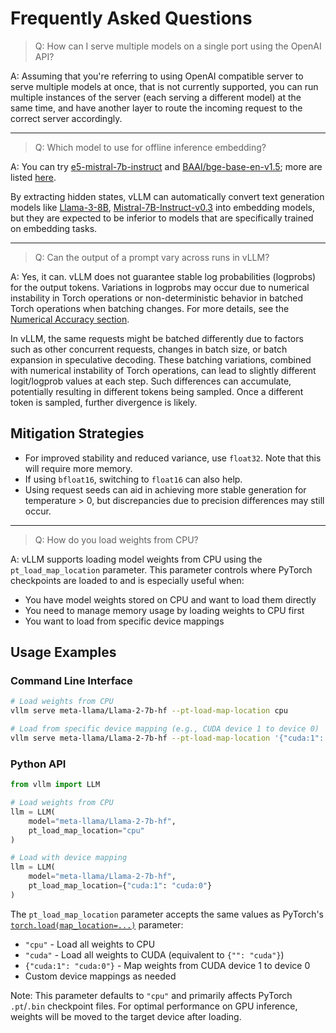 # Frequently Asked Questions

> Q: How can I serve multiple models on a single port using the OpenAI API?

A: Assuming that you're referring to using OpenAI compatible server to serve multiple models at once, that is not currently supported, you can run multiple instances of the server (each serving a different model) at the same time, and have another layer to route the incoming request to the correct server accordingly.

---

> Q: Which model to use for offline inference embedding?

A: You can try [e5-mistral-7b-instruct](https://huggingface.co/intfloat/e5-mistral-7b-instruct) and [BAAI/bge-base-en-v1.5](https://huggingface.co/BAAI/bge-base-en-v1.5);
more are listed [here](../models/supported_models.md).

By extracting hidden states, vLLM can automatically convert text generation models like [Llama-3-8B](https://huggingface.co/meta-llama/Meta-Llama-3-8B),
[Mistral-7B-Instruct-v0.3](https://huggingface.co/mistralai/Mistral-7B-Instruct-v0.3) into embedding models,
but they are expected to be inferior to models that are specifically trained on embedding tasks.

---

> Q: Can the output of a prompt vary across runs in vLLM?

A: Yes, it can. vLLM does not guarantee stable log probabilities (logprobs) for the output tokens. Variations in logprobs may occur due to
numerical instability in Torch operations or non-deterministic behavior in batched Torch operations when batching changes. For more details,
see the [Numerical Accuracy section](https://pytorch.org/docs/stable/notes/numerical_accuracy.html#batched-computations-or-slice-computations).

In vLLM, the same requests might be batched differently due to factors such as other concurrent requests,
changes in batch size, or batch expansion in speculative decoding. These batching variations, combined with numerical instability of Torch operations,
can lead to slightly different logit/logprob values at each step. Such differences can accumulate, potentially resulting in
different tokens being sampled. Once a different token is sampled, further divergence is likely.

## Mitigation Strategies

- For improved stability and reduced variance, use `float32`. Note that this will require more memory.
- If using `bfloat16`, switching to `float16` can also help.
- Using request seeds can aid in achieving more stable generation for temperature > 0, but discrepancies due to precision differences may still occur.

---

> Q: How do you load weights from CPU?

A: vLLM supports loading model weights from CPU using the `pt_load_map_location` parameter. This parameter controls where PyTorch checkpoints are loaded to and is especially useful when:

- You have model weights stored on CPU and want to load them directly
- You need to manage memory usage by loading weights to CPU first
- You want to load from specific device mappings

## Usage Examples

### Command Line Interface

```bash
# Load weights from CPU
vllm serve meta-llama/Llama-2-7b-hf --pt-load-map-location cpu

# Load from specific device mapping (e.g., CUDA device 1 to device 0)
vllm serve meta-llama/Llama-2-7b-hf --pt-load-map-location '{"cuda:1": "cuda:0"}'
```

### Python API

```python
from vllm import LLM

# Load weights from CPU
llm = LLM(
    model="meta-llama/Llama-2-7b-hf",
    pt_load_map_location="cpu"
)

# Load with device mapping
llm = LLM(
    model="meta-llama/Llama-2-7b-hf", 
    pt_load_map_location={"cuda:1": "cuda:0"}
)
```

The `pt_load_map_location` parameter accepts the same values as PyTorch's [`torch.load(map_location=...)`](https://pytorch.org/docs/stable/generated/torch.load.html) parameter:

- `"cpu"` - Load all weights to CPU
- `"cuda"` - Load all weights to CUDA (equivalent to `{"": "cuda"}`)
- `{"cuda:1": "cuda:0"}` - Map weights from CUDA device 1 to device 0
- Custom device mappings as needed

Note: This parameter defaults to `"cpu"` and primarily affects PyTorch `.pt`/`.bin` checkpoint files. For optimal performance on GPU inference, weights will be moved to the target device after loading.
